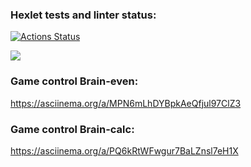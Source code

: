 ### Hexlet tests and linter status:
[![Actions Status](https://github.com/SerhioBonderas/frontend-project-44/actions/workflows/hexlet-check.yml/badge.svg)](https://github.com/SerhioBonderas/frontend-project-44/actions)

<a href="https://codeclimate.com/github/SerhioBonderas/frontend-project-44/maintainability"><img src="https://api.codeclimate.com/v1/badges/eeec3ff7ba4f5d3bb1a0/maintainability" /></a>

### Game control Brain-even:
https://asciinema.org/a/MPN6mLhDYBpkAeQfjul97ClZ3 

### Game control Brain-calc:
https://asciinema.org/a/PQ6kRtWFwgur7BaLZnsl7eH1X

